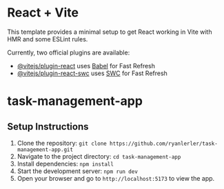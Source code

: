 # React + Vite

This template provides a minimal setup to get React working in Vite with HMR and some ESLint rules.

Currently, two official plugins are available:

- [@vitejs/plugin-react](https://github.com/vitejs/vite-plugin-react/blob/main/packages/plugin-react/README.md) uses [Babel](https://babeljs.io/) for Fast Refresh
- [@vitejs/plugin-react-swc](https://github.com/vitejs/vite-plugin-react-swc) uses [SWC](https://swc.rs/) for Fast Refresh
# task-management-app

## Setup Instructions
1. Clone the repository: `git clone https://github.com/ryanlerler/task-management-app.git`
2. Navigate to the project directory: `cd task-management-app`
3. Install dependencies: `npm install`
4. Start the development server: `npm run dev`
5. Open your browser and go to `http://localhost:5173` to view the app.